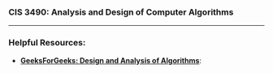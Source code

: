 ### CIS 3490: Analysis and Design of Computer Algorithms

---

### Helpful Resources:
- [**GeeksForGeeks: Design and Analysis of Algorithms**](https://www.geeksforgeeks.org/design-and-analysis-of-algorithms/): 